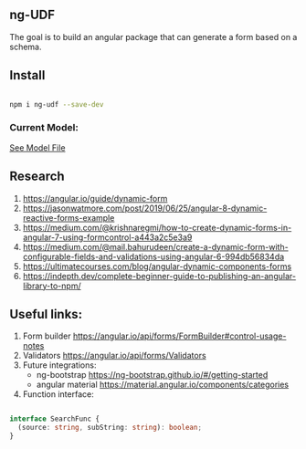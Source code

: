 ## ng-UDF

The goal is to build an angular package that can generate a form based on a schema.

## Install

```bash 

npm i ng-udf --save-dev

```

### Current Model:
[See Model File](https://github.com/adam-dorin/ng-udf/blob/master/projects/ng-udf/src/lib/ng-udf.model.ts)

## Research

1. https://angular.io/guide/dynamic-form
2. https://jasonwatmore.com/post/2019/06/25/angular-8-dynamic-reactive-forms-example
3. https://medium.com/@krishnaregmi/how-to-create-dynamic-forms-in-angular-7-using-formcontrol-a443a2c5e3a9
4. https://medium.com/@mail.bahurudeen/create-a-dynamic-form-with-configurable-fields-and-validations-using-angular-6-994db56834da
5. https://ultimatecourses.com/blog/angular-dynamic-components-forms
6. https://indepth.dev/complete-beginner-guide-to-publishing-an-angular-library-to-npm/

## Useful links:

1. Form builder https://angular.io/api/forms/FormBuilder#control-usage-notes
2. Validators https://angular.io/api/forms/Validators
3. Future integrations:
    * ng-bootstrap https://ng-bootstrap.github.io/#/getting-started
    * angular material https://material.angular.io/components/categories
4. Function interface:
```ts

interface SearchFunc {
  (source: string, subString: string): boolean;
}

```

